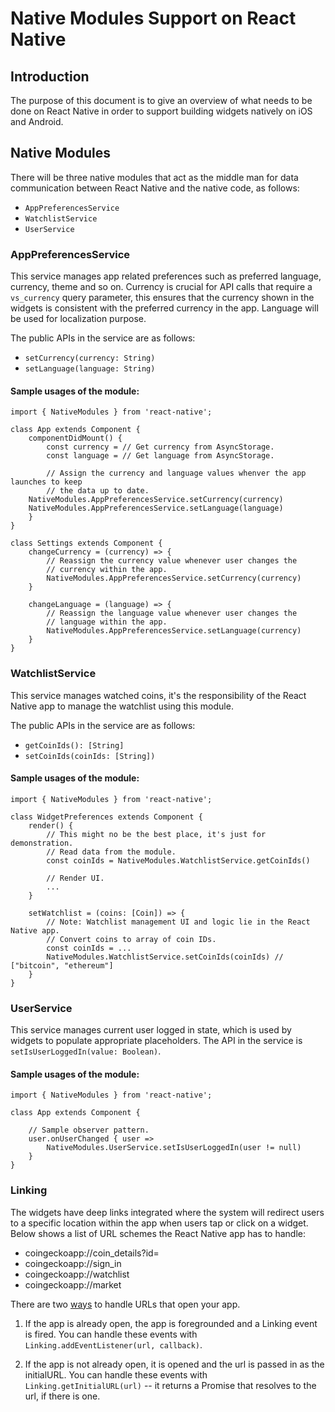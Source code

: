 # Native Modules Support on React Native

## Introduction
The purpose of this document is to give an overview of what needs to be done on React Native in order to support building widgets natively on iOS and Android.

## Native Modules

There will be three native modules that act as the middle man for data communication between React Native and the native code, as follows:
* `AppPreferencesService`
* `WatchlistService`
* `UserService`

### AppPreferencesService
This service manages app related preferences such as preferred language, currency, theme and so on. Currency is crucial for API calls that require a `vs_currency` query parameter, this ensures that the currency shown in the widgets is consistent with the preferred currency in the app. Language will be used for localization purpose.

The public APIs in the service are as follows:
- `setCurrency(currency: String)`
- `setLanguage(language: String)`

#### Sample usages of the module:

```
import { NativeModules } from 'react-native';

class App extends Component {
    componentDidMount() {
        const currency = // Get currency from AsyncStorage.
        const language = // Get language from AsyncStorage.
        
        // Assign the currency and language values whenver the app launches to keep
        // the data up to date.
	NativeModules.AppPreferencesService.setCurrency(currency)
	NativeModules.AppPreferencesService.setLanguage(language)
    }
}

class Settings extends Component {
    changeCurrency = (currency) => {
        // Reassign the currency value whenever user changes the 
        // currency within the app.
        NativeModules.AppPreferencesService.setCurrency(currency)
    }
    
    changeLanguage = (language) => {
        // Reassign the language value whenever user changes the 
        // language within the app.
        NativeModules.AppPreferencesService.setLanguage(currency)
    }
}
```

### WatchlistService
This service manages watched coins, it's the responsibility of the React Native app to manage the watchlist using this module.

The public APIs in the service are as follows:
- `getCoinIds(): [String]`
- `setCoinIds(coinIds: [String])`

#### Sample usages of the module:

```
import { NativeModules } from 'react-native';

class WidgetPreferences extends Component {
    render() {
        // This might no be the best place, it's just for demonstration.
        // Read data from the module.
        const coinIds = NativeModules.WatchlistService.getCoinIds()
 
        // Render UI.
        ...
    }

    setWatchlist = (coins: [Coin]) => {
        // Note: Watchlist management UI and logic lie in the React Native app.
        // Convert coins to array of coin IDs.
        const coinIds = ...
        NativeModules.WatchlistService.setCoinIds(coinIds) // ["bitcoin", "ethereum"]
    }
}
```

### UserService
This service manages current user logged in state, which is used by widgets to populate appropriate placeholders. The API in the service is `setIsUserLoggedIn(value: Boolean)`.

#### Sample usages of the module:
```
import { NativeModules } from 'react-native';

class App extends Component {

    // Sample observer pattern.
    user.onUserChanged { user =>
        NativeModules.UserService.setIsUserLoggedIn(user != null)
    }
}
```

### Linking
The widgets have deep links integrated where the system will redirect users to a specific location within the app when users tap or click on a widget. Below shows a list of URL schemes the React Native app has to handle:

* coingeckoapp://coin_details?id=
* coingeckoapp://sign_in
* coingeckoapp://watchlist
* coingeckoapp://market 

There are two [ways](https://reactnative.dev/docs/linking#handling-deep-links) to handle URLs that open your app.

1. If the app is already open, the app is foregrounded and a Linking event is fired. You can handle these events with `Linking.addEventListener(url, callback)`.

2. If the app is not already open, it is opened and the url is passed in as the initialURL. You can handle these events with `Linking.getInitialURL(url)` -- it returns a Promise that resolves to the url, if there is one.



